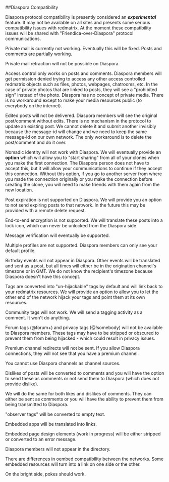 ##Diaspora Compatibility

Diaspora protocol compatibility is presently considered an ***experimental*** feature. It may not be available on all sites and presents some serious compatibility issues with redmatrix. At the moment these compatibility issues will be shared with "Friendica-over-Diaspora" protocol communications. 

Private mail is currently not working. Eventually this will be fixed. Posts and comments are partially working. 

Private mail retraction will not be possible on Diaspora. 

Access control only works on posts and comments. Diaspora members will get permission denied trying to access any other access controlled redmatrix objects such as files, photos, webpages, chatrooms, etc. In the case of private photos that are linked to posts, they will see a "prohibited sign" instead of the photo. Diaspora has no concept of private media. There is no workaround except to make your media resources public (to everybody on the internet).


Edited posts will not be delivered. Diaspora members will see the original post/comment without edits. There is no mechanism in the protocol to update an existing post. We cannot delete it and submit another invisibly because the message-id will change and we need to keep the same message-id on our own network. The only workaround is to delete the post/comment and do it over. 

Nomadic identity will not work with Diaspora. We will eventually provide an **option** which will allow you to "start sharing" from all of your clones when you make the first connection. The Diaspora person does not have to accept this, but it will allow your communications to continue if they accept this connection. Without this option, if you go to another server from where you made the connection originally or you make the connection before creating the clone, you will need to make friends with them again from the new location. 

Post expiration is not supported on Diaspora. We will provide you an option to not send expiring posts to that network. In the future this may be provided with a remote delete request. 

End-to-end encryption is not supported. We will translate these posts into a lock icon, which can never be unlocked from the Diaspora side. 

Message verification will eventually be supported. 

Multiple profiles are not supported. Diaspora members can only see your default profile.

Birthday events will not appear in Diaspora. Other events will be translated and sent as a post, but all times will either be in the origination channel's timezone or in GMT. We do not know the recipient's timezone because Diaspora doesn't have this concept. 

Tags are converted into "un-hijackable" tags by default and will link back to your redmatrix resources. We will provide an option to allow you to let the other end of the network hijack your tags and point them at its own resources. 

Community tags will not work. We will send a tagging activity as a comment. It won't do anything.  

Forum tags (@forum+) and privacy tags (@!somebody) will not be available to Diaspora members. These tags may have to be stripped or obscured to prevent them from being hijacked - which could result in privacy issues.  

Premium channel redirects will not be sent. If you allow Diaspora connections, they will not see that you have a premium channel. 

You cannot use Diaspora channels as channel sources. 


Dislikes of posts will be converted to comments and you will have the option to send these as comments or not send them to Diaspora (which does not provide dislike).

We will do the same for both likes and dislikes of comments. They can either be sent as comments or you will have the ability to prevent them from being transmitted to Diaspora.


"observer tags" will be converted to empty text. 


Embedded apps will be translated into links.


Embedded page design elements (work in progress) will be either stripped or converted to an error message. 


Diaspora members will not appear in the directory. 


There are differences in oembed compatibility between the networks. Some embedded resources will turn into a link on one side or the other.  


On the bright side, pokes should work. 










 